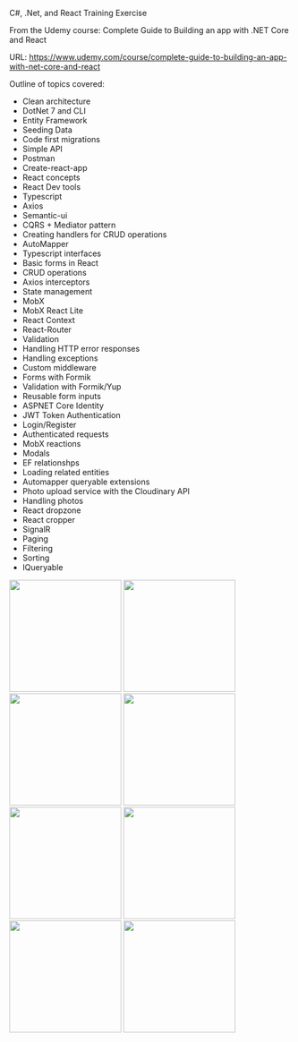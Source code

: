 C#, .Net, and React Training Exercise

From the Udemy course: Complete Guide to Building an app with .NET Core and React

URL: https://www.udemy.com/course/complete-guide-to-building-an-app-with-net-core-and-react

Outline of topics covered:

-   Clean architecture
-   DotNet 7 and CLI
-   Entity Framework
-   Seeding Data
-   Code first migrations
-   Simple API
-   Postman
-   Create-react-app
-   React concepts
-   React Dev tools
-   Typescript
-   Axios
-   Semantic-ui
-   CQRS + Mediator pattern
-   Creating handlers for CRUD operations
-   AutoMapper
-   Typescript interfaces
-   Basic forms in React
-   CRUD operations
-   Axios interceptors
-   State management
-   MobX
-   MobX React Lite
-   React Context
-   React-Router
-   Validation
-   Handling HTTP error responses
-   Handling exceptions
-   Custom middleware
-   Forms with Formik
-   Validation with Formik/Yup
-   Reusable form inputs
-   ASPNET Core Identity
-   JWT Token Authentication
-   Login/Register
-   Authenticated requests
-   MobX reactions
-   Modals
-   EF relationshps
-   Loading related entities
-   Automapper queryable extensions
-   Photo upload service with the Cloudinary API
-   Handling photos
-   React dropzone
-   React cropper
-   SignalR
-   Paging
-   Filtering
-   Sorting
-   IQueryable

<div>
<img src="https://user-images.githubusercontent.com/112425916/224183378-4f80557e-5cb6-46f2-9792-a0be515db1ba.png" width="200">
<img src="https://user-images.githubusercontent.com/112425916/224183416-8143636d-5fcd-46a6-8a1e-e2f00b011c63.png" width="200">
<img src="https://user-images.githubusercontent.com/112425916/224183428-bfaf0b7d-e94d-491d-a400-14b766557e61.png" width="200">
<img src="https://user-images.githubusercontent.com/112425916/224183446-0d3ecb92-7156-48ce-ba30-a6e98e82be0d.png" width="200">
</div>

<div>
<img src="https://user-images.githubusercontent.com/112425916/224183475-31606c5f-69d7-4e24-8c3b-300d6b105e73.png" width="200">
<img src="https://user-images.githubusercontent.com/112425916/224183501-83186398-d31e-444e-abc9-f9e79f5284f0.png" width="200">
<img src="https://user-images.githubusercontent.com/112425916/224183526-09644a84-7224-43dd-a498-64f6001df571.png" width="200">
<img src="https://user-images.githubusercontent.com/112425916/224183485-b68d0085-ac74-41c2-bc85-234a863893d7.png" width="200">
</div>
